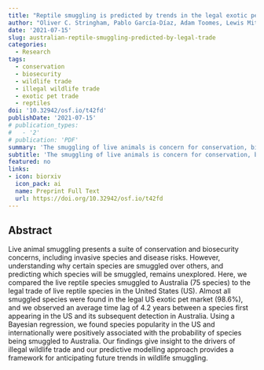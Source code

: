 ```yaml
---
title: "Reptile smuggling is predicted by trends in the legal exotic pet trade"
author: "Oliver C. Stringham, Pablo García‐Díaz, Adam Toomes, Lewis Mitchell, Joshua Ross, Phillip Cassey"
date: '2021-07-15'
slug: australian-reptile-smuggling-predicted-by-legal-trade
categories: 
  - Research
tags:
  - conservation
  - biosecurity
  - wildlife trade
  - illegal wildlife trade
  - exotic pet trade
  - reptiles
doi: '10.32942/osf.io/t42fd'
publishDate: '2021-07-15'
# publication_types:
#   - '2'
# publication: 'PDF'
summary: 'The smuggling of live animals is concern for conservation, biosecurity, and welfare. However, understanding what species are smuggled is understudied due to the illegal nature of the activity. In this analysis, we compared the legal pet trade of reptiles in the US to the illegal smuggling of reptiles into Australia. Both countries share common cultural values but have opposite laws in relation to the animal trade where the US imposes little to no regulations while Australia bans the import and trade of all non-native species. We found that almost every species smuggled to Australia is found legally in the US trade and on average took about 6 six years from first appearing in the US trade to be smuggled to Australia. A species popularity in the US and internationally was correlated with smuggling probability. Our results suggest that the US and other Western countries influence Australian desire for illegal reptile¬ species. Our findings give insight to the drivers of illegal wildlife trade and our approach provides a framework for anticipating future trends in wildlife smuggling.'
subtitle: 'The smuggling of live animals is concern for conservation, biosecurity, and welfare. However, understanding what species are smuggled is understudied due to the illegal nature of the activity. In this analysis, we compared the legal pet trade of reptiles in the US to the illegal smuggling of reptiles into Australia. Both countries share common cultural values but have opposite laws in relation to the animal trade where the US imposes little to no regulations while Australia bans the import and trade of all non-native species. We found that almost every species smuggled to Australia is found legally in the US trade and on average took about 6 six years from first appearing in the US trade to be smuggled to Australia. A species popularity in the US and internationally was correlated with smuggling probability. Our results suggest that the US and other Western countries influence Australian desire for illegal reptile¬ species. Our findings give insight to the drivers of illegal wildlife trade and our approach provides a framework for anticipating future trends in wildlife smuggling.'
featured: no
links:
- icon: biorxiv
  icon_pack: ai
  name: Preprint Full Text
  url: https://doi.org/10.32942/osf.io/t42fd
---
```


## Abstract

Live animal smuggling presents a suite of conservation and biosecurity concerns, including invasive species and disease risks. However, understanding why certain species are smuggled over others, and predicting which species will be smuggled, remains unexplored. Here, we compared the live reptile species smuggled to Australia (75 species) to the legal trade of live reptile species in the United States (US). Almost all smuggled species were found in the legal US exotic pet market (98.6%), and we observed an average time lag of 4.2 years between a species first appearing in the US and its subsequent detection in Australia. Using a Bayesian regression, we found species popularity in the US and internationally were positively associated with the probability of species being smuggled to Australia. Our findings give insight to the drivers of illegal wildlife trade and our predictive modelling approach provides a framework for anticipating future trends in wildlife smuggling. 